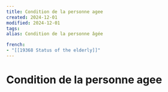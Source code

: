 ```yaml
---
title: Condition de la personne agee
created: 2024-12-01
modified: 2024-12-01
tags: 
alias: Condition de la personne âgée

french:
- "[[19368 Status of the elderly]]"
---
```

# Condition de la personne agee
